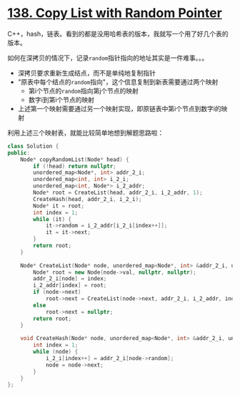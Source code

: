 # [138. Copy List with Random Pointer](https://leetcode-cn.com/problems/copy-list-with-random-pointer/)

C++，hash，链表。看到的都是没用哈希表的版本，我就写一个用了好几个表的版本。

如何在深拷贝的情况下，记录`random`指针指向的地址其实是一件难事。。。

- 深拷贝要求重新生成结点，而不是单纯地复制指针
- "原表中每个结点的`random`指向"，这个信息复制到新表需要通过两个映射
  - 第i个节点的`random`指向第j个节点的映射
  - 数字i到第i个节点的映射
- 上述第一个映射需要通过另一个映射实现，即原链表中第i个节点到数字i的映射

利用上述三个映射表，就能比较简单地想到解题思路啦：

```cpp
class Solution {
public:
    Node* copyRandomList(Node* head) {
        if (!head) return nullptr;
        unordered_map<Node*, int> addr_2_i;
        unordered_map<int, int> i_2_i;
        unordered_map<int, Node*> i_2_addr;
        Node* root = CreateList(head, addr_2_i, i_2_addr, 1);
        CreateHash(head, addr_2_i, i_2_i);
        Node* it = root;
        int index = 1;
        while (it) {
            it->random = i_2_addr[i_2_i[index++]];
            it = it->next;
        }
        return root;
    }
    
    Node* CreateList(Node* node, unordered_map<Node*, int> &addr_2_i, unordered_map<int, Node*> &i_2_addr, int index) {
        Node* root = new Node(node->val, nullptr, nullptr);
        addr_2_i[node] = index;
        i_2_addr[index] = root;
        if (node->next)
            root->next = CreateList(node->next, addr_2_i, i_2_addr, index + 1);
        else
            root->next = nullptr;
        return root;
    }
    
    void CreateHash(Node* node, unordered_map<Node*, int> &addr_2_i, unordered_map<int, int> &i_2_i) {
        int index = 1;
        while (node) {
            i_2_i[index++] = addr_2_i[node->random];
            node = node->next;
        }
    }
};
```

